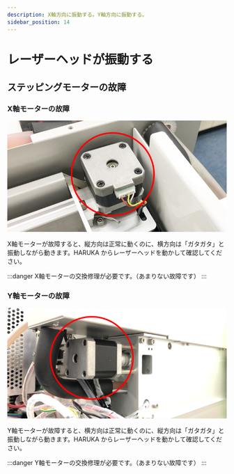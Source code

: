 ```yaml
---
description: X軸方向に振動する。Y軸方向に振動する。
sidebar_position: 14
---
```


# レーザーヘッドが振動する

## ステッピングモーターの故障

### X軸モーターの故障

![](/assets/20191031_01.jpg)

X軸モーターが故障すると、縦方向は正常に動くのに、横方向は「ガタガタ」と振動しながら動きます。HARUKA からレーザーヘッドを動かして確認してください。

:::danger
X軸モーターの交換修理が必要です。（あまりない故障です）
:::

### Y軸モーターの故障

![](/assets/20191031_02.jpg)

Y軸モーターが故障すると、横方向は正常に動くのに、縦方向は「ガタガタ」と振動しながら動きます。HARUKA からレーザーヘッドを動かして確認してください。

:::danger
Y軸モーターの交換修理が必要です。（あまりない故障です）
:::
